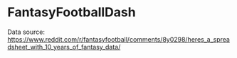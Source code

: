 # FantasyFootballDash

Data source: https://www.reddit.com/r/fantasyfootball/comments/8y0298/heres_a_spreadsheet_with_10_years_of_fantasy_data/

